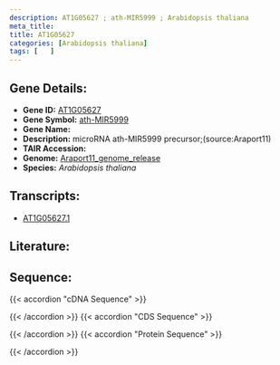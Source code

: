 ```yaml
---
description: AT1G05627 ; ath-MIR5999 ; Arabidopsis thaliana
meta_title:
title: AT1G05627
categories: [Arabidopsis thaliana]
tags: [   ]
---
```


## Gene Details:
- **Gene ID:** [AT1G05627](https://www.arabidopsis.org/locus?name=AT1G05627)
- **Gene Symbol:** <u>ath-MIR5999</u>
- **Gene Name:** 
- **Description:**   microRNA ath-MIR5999 precursor;(source:Araport11)
- **TAIR Accession:** 
- **Genome:** [Araport11_genome_release](https://www.arabidopsis.org/download/list?dir=Genes%2FAraport11_genome_release)
- **Species:** *Arabidopsis thaliana*

## Transcripts:
   -  [AT1G05627.1](https://www.arabidopsis.org/gene?name=AT1G05627.1)
## Literature:
## Sequence:
{{< accordion "cDNA Sequence" >}}

{{< /accordion >}}
{{< accordion "CDS Sequence" >}}

{{< /accordion >}}
{{< accordion "Protein Sequence" >}}

{{< /accordion >}}

